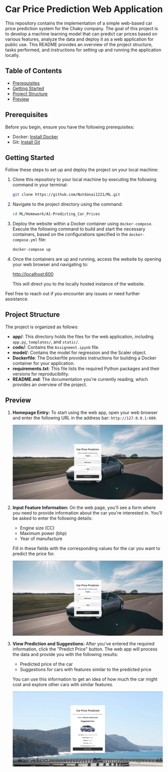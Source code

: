 # Car Price Prediction Web Application

This repository contains the implementation of a simple web-based car price prediction system for the Chaky company. The goal of this project is to develop a machine learning model that can predict car prices based on various features, analyze the data and deploy it as a web application for public use. This README provides an overview of the project structure, tasks performed, and instructions for setting up and running the application locally.

## Table of Contents

- [Prerequisites](#prerequisites)
- [Getting Started](#getting-started)
- [Project Structure](#project-structure)
- [Preview](#preview)
## Prerequisites

Before you begin, ensure you have the following prerequisites:

- Docker: [Install Docker](https://docs.docker.com/get-docker/)
- Git: [Install Git](https://git-scm.com/book/en/v2/Getting-Started-Installing-Git)


## Getting Started

Follow these steps to set up and deploy the project on your local machine:

1. Clone this repository to your local machine by executing the following command in your terminal:

    ```bash
    git clone https://github.com/Nutdanai1221/ML.git
    ```

2. Navigate to the project directory using the command:

    ```bash
    cd ML/Homework/A1-Predicting_Car_Prices
    ```

3. Deploy the website within a Docker container using `docker-compose`. Execute the following command to build and start the necessary containers, based on the configurations specified in the `docker-compose.yml` file:

    ```bash
    docker-compose up
    ```

4. Once the containers are up and running, access the website by opening your web browser and navigating to:

    [http://localhost:600](http://localhost:600)

    This will direct you to the locally hosted instance of the website.

Feel free to reach out if you encounter any issues or need further assistance.

   
## Project Structure

The project is organized as follows:

- **app/**: This directory holds the files for the web application, including `app.py`, `templates/`, and `static/`.
- **code/**: Contains the `Assignment.ipynb` file.
- **model/**: Contains the model for regression and the Scaler object.
- **Dockerfile**: The Dockerfile provides instructions for building a Docker container for your application.
- **requirements.txt**: This file lists the required Python packages and their versions for reproducibility.
- **README.md**: The documentation you're currently reading, which provides an overview of the project.


## Preview

1. **Homepage Entry:**
   To start using the web app, open your web browser and enter the following URL in the address bar: `http://127.0.0.1:600`.
   
   ![Homepage Entry](https://github.com/Nutdanai1221/ML/blob/main/Homework/A1-Predicting_Car_Prices/figure/homepage.png)

2. **Input Feature Information:**
   On the web page, you'll see a form where you need to provide information about the car you're interested in. You'll be asked to enter the following details:
   - Engine size (CC)
   - Maximum power (bhp)
   - Year of manufacture

   Fill in these fields with the corresponding values for the car you want to predict the price for.
   
   ![Input Features](https://github.com/Nutdanai1221/ML/blob/main/Homework/A1-Predicting_Car_Prices/figure/fill.png)

3. **View Prediction and Suggestions:**
   After you've entered the required information, click the "Predict Price" button. The web app will process the data and provide you with the following results:
   - Predicted price of the car
   - Suggestions for cars with features similar to the predicted price
   
   You can use this information to get an idea of how much the car might cost and explore other cars with similar features.
   
   ![View Prediction](https://github.com/Nutdanai1221/ML/blob/main/Homework/A1-Predicting_Car_Prices/figure/result.png)
